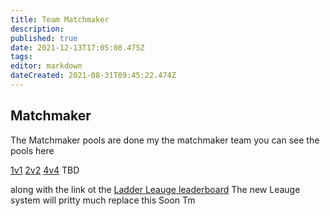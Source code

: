 ```yaml
---
title: Team Matchmaker
description: 
published: true
date: 2021-12-13T17:05:08.475Z
tags: 
editor: markdown
dateCreated: 2021-08-31T09:45:22.474Z
---
```


## Matchmaker

The Matchmaker pools are done my the matchmaker team you can see the pools here

[1v1]()
[2v2](https://forum.faforever.com/topic/2520/2v2-tmm-matchmaker-pool)
[4v4]() TBD


along with the link ot the [Ladder Leauge leaderboard](https://www.faforever.com/competitive/leaderboards/leagues) The new Leauge system will pritty much replace this Soon Tm